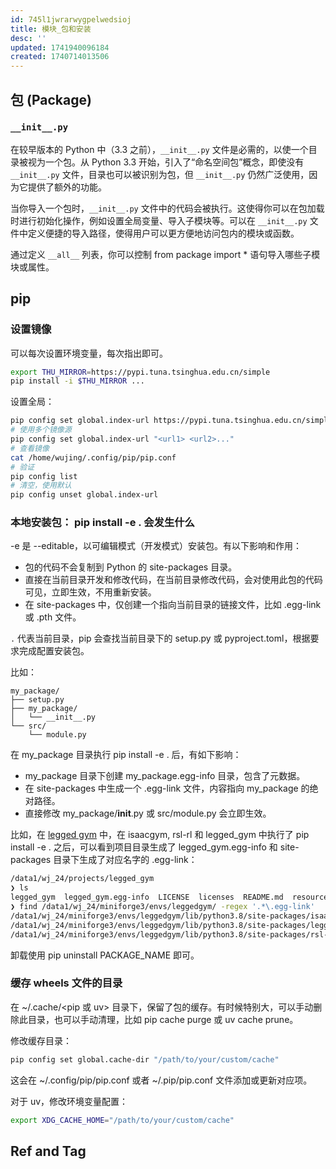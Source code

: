 ```yaml
---
id: 745l1jwrarwygpelwedsioj
title: 模块_包和安装
desc: ''
updated: 1741940096184
created: 1740714013506
---
```


## 包 (Package)

### `__init__.py`

在较早版本的 Python 中（3.3 之前），`__init__.py` 文件是必需的，以使一个目录被视为一个包。从 Python 3.3 开始，引入了“命名空间包”概念，即使没有 `__init__.py` 文件，目录也可以被识别为包，但 `__init__.py` 仍然广泛使用，因为它提供了额外的功能。

当你导入一个包时，`__init__.py` 文件中的代码会被执行。这使得你可以在包加载时进行初始化操作，例如设置全局变量、导入子模块等。可以在 `__init__.py` 文件中定义便捷的导入路径，使得用户可以更方便地访问包内的模块或函数。

通过定义 `__all__` 列表，你可以控制 from package import * 语句导入哪些子模块或属性。

## pip

### 设置镜像

可以每次设置环境变量，每次指出即可。

```bash
export THU_MIRROR=https://pypi.tuna.tsinghua.edu.cn/simple
pip install -i $THU_MIRROR ...
```

设置全局：

```bash
pip config set global.index-url https://pypi.tuna.tsinghua.edu.cn/simple
# 使用多个镜像源
pip config set global.index-url "<url1> <url2>..."
# 查看镜像
cat /home/wujing/.config/pip/pip.conf
# 验证
pip config list
# 清空，使用默认
pip config unset global.index-url
```

### 本地安装包： pip install -e . 会发生什么

-e 是 --editable，以可编辑模式（开发模式）安装包。有以下影响和作用：
- 包的代码不会复制到 Python 的 site-packages 目录。
- 直接在当前目录开发和修改代码，在当前目录修改代码，会对使用此包的代码可见，立即生效，不用重新安装。
- 在 site-packages 中，仅创建一个指向当前目录的链接文件，比如 .egg-link 或 .pth 文件。

`.` 代表当前目录，pip 会查找当前目录下的 setup.py 或 pyproject.toml，根据要求完成配置安装包。

比如：
```
my_package/
├── setup.py
├── my_package/
│   └── __init__.py
└── src/
    └── module.py
```

在 my_package 目录执行 pip install -e . 后，有如下影响：
- my_package 目录下创建 my_package.egg-info 目录，包含了元数据。
- 在 site-packages 中生成一个 .egg-link 文件，内容指向 my_package 的绝对路径。
- 直接修改 my_package/__init__.py 或 src/module.py 会立即生效。

比如，在 [legged gym](https://github.com/leggedrobotics/legged_gym) 中，在 isaacgym, rsl-rl 和 legged_gym 中执行了 pip install -e . 之后，可以看到项目目录生成了 legged_gym.egg-info 和 site-packages 目录下生成了对应名字的 .egg-link：
```bash
/data1/wj_24/projects/legged_gym
❯ ls
legged_gym  legged_gym.egg-info  LICENSE  licenses  README.md  resources  setup.py
❯ find /data1/wj_24/miniforge3/envs/leggedgym/ -regex '.*\.egg-link'
/data1/wj_24/miniforge3/envs/leggedgym/lib/python3.8/site-packages/isaacgym.egg-link
/data1/wj_24/miniforge3/envs/leggedgym/lib/python3.8/site-packages/legged-gym.egg-link
/data1/wj_24/miniforge3/envs/leggedgym/lib/python3.8/site-packages/rsl-rl.egg-link
```

卸载使用 pip uninstall PACKAGE_NAME 即可。

### 缓存 wheels 文件的目录

在 ~/.cache/<pip 或 uv> 目录下，保留了包的缓存。有时候特别大，可以手动删除此目录，也可以手动清理，比如 pip cache purge 或 uv cache prune。

修改缓存目录：

```bash
pip config set global.cache-dir "/path/to/your/custom/cache"
```

这会在 ~/.config/pip/pip.conf 或者 ~/.pip/pip.conf 文件添加或更新对应项。

对于 uv，修改环境变量配置：

```bash
export XDG_CACHE_HOME="/path/to/your/custom/cache"
```

## Ref and Tag